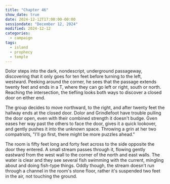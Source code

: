 ```yaml
---
title: "Chapter 46"
show_date: true
date: 2024-12-12T17:00:00-00:00
sessiondate: "December 12, 2024"
modified: 2024-12-12
categories:
  - campaign
tags:
  - island
  - prophecy
  - temple
---
```


Dolor steps into the dark, nondescript, underground passageway, discovering that it only goes for ten
feet before turning to the left, westward. Peeking around the corner, he sees that the passage
extends twenty feet and ends in a T, where they can go left or right, south or north. Reaching the
intersection, the tiefling looks both ways to discover a closed door on either end.

The group decides to move northward, to the right, and after twenty feet the hallway ends at the
closed door. Dolor and Grindlefoot have trouble pulling the door open, even with their combined strength
it doesn't budge. Gven eases her way past the others to face the door, gives it a quick lookover, and
gently pushes it into the unknown space. Throwing a grin at her two compatriots, "I'll go first,
there might be more puzzles ahead."

The room is fifty feet long and forty feet across to the side opposite the door they entered. A small
stream passes through it, flowing gently eastward from the west wall to the corner of the north and east
walls. The water is clear and they see several fish swimming with the current, mingling about and doing
fish-type things. Oddly though, the stream doesn't run through a channel in the room's stone floor, rather
it's suspended two feet in the air, not touching the ground.


<!-- NOTES -->

<!-- em dash: — | Mac kebyoard shortcut = Option + Shift + Dash (-) -->
<!-- https://oatcookies.neocities.org/dndmoney to convert copper, silver, gold, and more into CP -->
<!-- Frequently used links:
  [Barbarian rage](https://www.thegamer.com/dungeons-dragons-dnd-barbarian-rage-explained-guide/)
  [Bardic inspiration](https://www.dndbeyond.com/classes/1-bard#BardicInspiration-75)
  [Chaos Bolt](https://www.dndbeyond.com/spells/14761-chaos-bolt)
  [eagle eyesight](https://dnd5e.wikidot.com/barbarian:totem-warrior#toc2)
  [Hanseath](https://forgottenrealms.fandom.com/wiki/Hanseath)
  [Hellish Rebuke](https://www.dndbeyond.com/spells/hellish-rebuke)
  [hurdy-gurdy](https://en.wikipedia.org/wiki/Hurdy-gurdy)
  [Mind Spike](http://dnd5e.wikidot.com/spell:mind-spike)
  [Shillelagh](https://www.dndbeyond.com/spells/2249-shillelagh)
  [Spiritual Weapon](https://www.dndbeyond.com/spells/2263-spiritual-weapon)
  [Wild Shape](https://www.dndbeyond.com/posts/635-druid-101-wild-shape-guide)
-->
<!--
  Lists of spells for the classes:
    - Bard spells: https://www.dndbeyond.com/spells/class/1-bard
    - Cleric spells: https://www.dndbeyond.com/spells/class/cleric 
    - Druid spells: https://www.dndbeyond.com/spells/class/druid
    - Sorcerer spells: https://www.dndbeyond.com/spells/class/sorcerer
  Monsters: https://www.dndbeyond.com/monsters
  Damage types: https://www.wargamer.com/dnd/damage-types
  Luck (Bilwin): http://dnd5e.wikidot.com/feat:lucky
-->
<!-- Directions on a boat:
  Port = left side
  Starboard = right side
  Bow = front
  Aft = back (inside the ship, on board)
  Stern = back (outside, offboard)
-->
